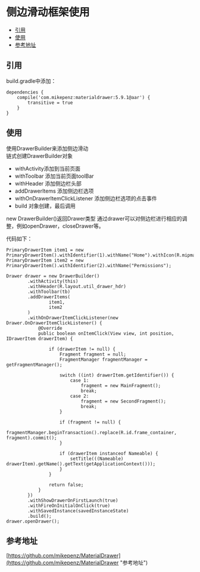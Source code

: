# 侧边滑动框架使用

* [引用](#引用)
* [使用](#使用)
* [参考地址](#参考地址)


## 引用
build.gradle中添加：
```
dependencies {
    compile('com.mikepenz:materialdrawer:5.9.1@aar') {
        transitive = true
    }
}
```


## 使用
使用DrawerBuilder来添加侧边滑动  
链式创建DrawerBuilder对象
* withActivity添加到当前页面
* withToolbar 添加当前页面toolBar
* withHeader 添加侧边栏头部
* addDrawerItems 添加侧边栏选项
* withOnDrawerItemClickListener 添加侧边栏选项的点击事件
* build 对象创建，最后调用

new DrawerBuilder()返回Drawer类型
通过drawer可以对侧边栏进行相应的调整，例如openDrawer，closeDrawer等。

代码如下：
```
PrimaryDrawerItem item1 = new PrimaryDrawerItem().withIdentifier(1).withName("Home").withIcon(R.mipmap.ic_launcher_round);
PrimaryDrawerItem item2 = new PrimaryDrawerItem().withIdentifier(2).withName("Permissions");

Drawer drawer = new DrawerBuilder()
        .withActivity(this)
        .withHeader(R.layout.util_drawer_hdr)
        .withToolbar(tb)
        .addDrawerItems(
                item1,
                item2
        )
        .withOnDrawerItemClickListener(new Drawer.OnDrawerItemClickListener() {
            @Override
            public boolean onItemClick(View view, int position, IDrawerItem drawerItem) {

                if (drawerItem != null) {
                    Fragment fragment = null;
                    FragmentManager fragmentManager = getFragmentManager();

                    switch ((int) drawerItem.getIdentifier()) {
                        case 1:
                            fragment = new MainFragment();
                            break;
                        case 2:
                            fragment = new SecondFragment();
                            break;
                    }

                    if (fragment != null) {
                        fragmentManager.beginTransaction().replace(R.id.frame_container, fragment).commit();
                    }

                    if (drawerItem instanceof Nameable) {
                        setTitle(((Nameable) drawerItem).getName().getText(getApplicationContext()));
                    }
                }

                return false;
            }
        })
        .withShowDrawerOnFirstLaunch(true)
        .withFireOnInitialOnClick(true)
        .withSavedInstance(savedInstanceState)
        .build();
drawer.openDrawer();
```


## 参考地址

[https://github.com/mikepenz/MaterialDrawer](https://github.com/mikepenz/MaterialDrawer "参考地址")